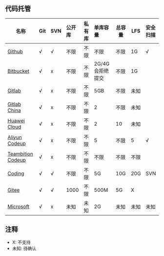## 代码托管

| 名称                                                             | Git  | SVN  | 公开库 | 私有库 | 单库容量        | 总容量 | LFS  | 安全扫描 |
| ---------------------------------------------------------------- | :--- | :--- | :----- | :----- | :-------------- | ------ | ---- | :------- |
| [Github](https://github.com)                                     | √    | √    | 不限   | 不限   | 不限            | 不限   | 1G   | √        |
| [Bitbucket](https://bitbucket.org)                               | √    | x    | 不限   | 不限   | 2G/4G会拒绝提交 | 不限   | 1G   |          |
| [Gitlab](https://gitlab.com)                                     | √    | x    | 不限   | 不限   | 5GB             | 不限   | 未知 |          |
| [Gitlab China](https://gitlab.cn)                                | √    | x    | 不限   | 不限   | 2               | 不限   | 未知 |          |
| [Huawei Cloud](https://www.huaweicloud.com/product/codehub.html) | √    | x    | 不限   | 不限   | 2               | 10     | 未知 |          |
| [Aliyun Codeup](https://codeup.aliyun.com)                       | √    | x    | 不限   | 不限   | 5               | 不限   | 5    | √        |
| [Teambition Codeup](https://codeup.teambition.com)               | √    | x    | 不限   | 不限   | 不限            | 不限   | 不限 |          |
| [Coding](https://coding.net)                                     | √    | √    | 不限   | 不限   | 5G              | 10G    | 20G  | SVN      |
| [Gitee](https://gitee.com)                                       | √    | √    | 1000   | 不限   | 500M            | 5G     | X    |          |
| [Microsoft](https://dev.azure.com)                               | √    | x    | 未知   | 未知   | 2G              | 未知   | 未知 | 未知     |


## 注释
- X: 不支持
- 未知: 待确认